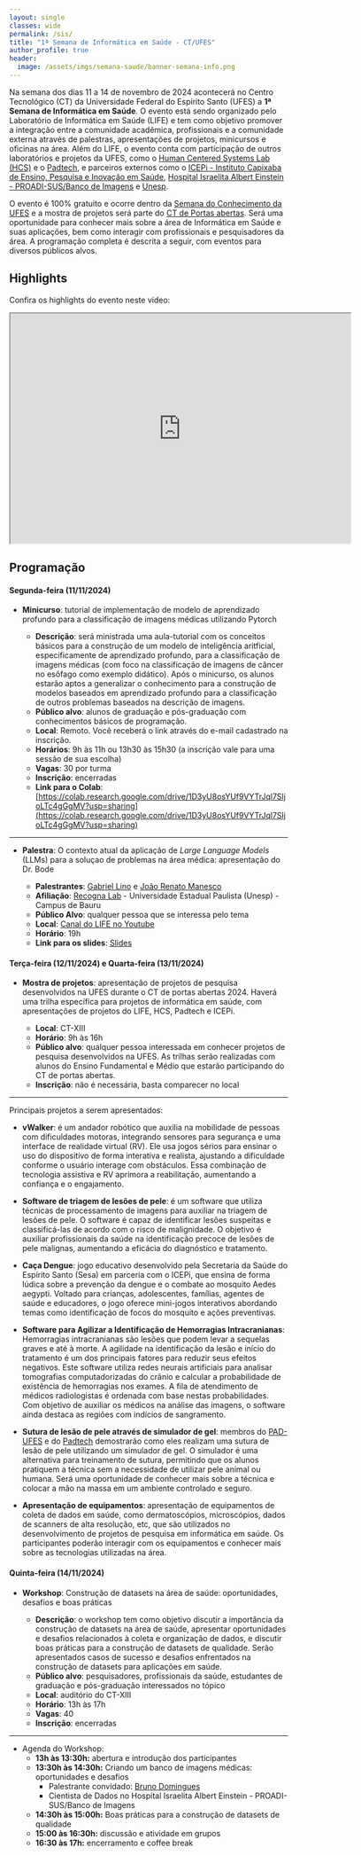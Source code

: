 ```yaml
---
layout: single
classes: wide
permalink: /sis/
title: "1ª Semana de Informática em Saúde - CT/UFES"
author_profile: true
header:
  image: /assets/imgs/semana-saude/banner-semana-info.png
---
```


Na semana dos dias 11 a 14 de novembro de 2024 acontecerá no Centro Tecnológico (CT) da Universidade Federal do Espírito Santo (UFES) a **1ª Semana de Informática em Saúde**. O evento está sendo organizado pelo Laboratório de Informática em Saúde (LIFE) e tem como objetivo promover a integração entre a comunidade acadêmica, profissionais e a comunidade externa através de palestras, apresentações de projetos, minicursos e oficinas na área. Além do LIFE, o evento conta com participação de outros laboratórios e projetos da UFES, como o [Human Centered Systems Lab (HCS)](https://www.instagram.com/hcs.ufes/) e o [Padtech](https://www.instagram.com/padtechufes/), e parceiros externos como o [ICEPi - Instituto Capixaba de Ensino, Pesquisa e Inovação em Saúde](https://icepi.es.gov.br/), [Hospital Israelita Albert Einstein - PROADI-SUS/Banco de Imagens](https://www.proadi-sus.org.br/projeto/banco-de-imagens1) e [Unesp](https://www2.unesp.br/).


O evento é 100% gratuito e ocorre dentro da [Semana do Conhecimento da UFES](https://www.ufes.br/conteudo/semana-do-conhecimento-2024-acontece-em-novembro-nos-quatro-campi-da-ufes-agende-se) e a mostra de projetos será parte do [CT de Portas abertas](https://www.instagram.com/ct.ufes/p/Cyg1Z2rPVn4/?img_index=1). Será uma oportunidade para conhecer mais sobre a área de Informática em Saúde e suas aplicações, bem como interagir com profissionais e pesquisadores da área. A programação completa é descrita a seguir, com eventos para diversos públicos alvos.

## Highlights

Confira os highlights do evento neste vídeo:

<iframe src="https://www.youtube.com/embed/Nz7qJ2W9CsA?si=CY1VPKHslozCjN7K" width="615" height="415" allow="accelerometer; autoplay; clipboard-write; encrypted-media; gyroscope; picture-in-picture; web-share" allowfullscreen></iframe>


## Programação

#### Segunda-feira (11/11/2024)

- **Minicurso**: tutorial de implementação de modelo de aprendizado profundo para a classificação de imagens médicas utilizando Pytorch

    - **Descrição**: será ministrada uma aula-tutorial com os conceitos básicos para a construção de um modelo de inteligência aritficial, especificamente de aprendizado profundo, para a classificação de imagens médicas (com foco na classificação de imagens de câncer no esôfago como exemplo didático). Após o minicurso, os alunos estarão aptos a generalizar o conhecimento para a construção de modelos baseados em aprendizado profundo para a classificação de outros problemas baseados na descrição de imagens.
  - **Público alvo**: alunos de graduação e pós-graduação com conhecimentos básicos de programação.
  - **Local**: Remoto. Você receberá o link através do e-mail cadastrado na inscrição.
  - **Horários**: 9h às 11h ou 13h30 às 15h30 (a inscrição vale para uma sessão de sua escolha)
  - **Vagas**: 30 por turma
  - **Inscrição**: encerradas
  - **Link para o Colab**: [https://colab.research.google.com/drive/1D3yU8osYUf9VYTrJql7SljoLTc4gGgMV?usp=sharing](https://colab.research.google.com/drive/1D3yU8osYUf9VYTrJql7SljoLTc4gGgMV?usp=sharing)


____

- **Palestra**: O contexto atual da aplicação de *Large Language Models* (LLMs) para a soluçao de problemas na área médica: apresentação do Dr. Bode
  
  - **Palestrantes**: [Gabriel Lino](https://www.linkedin.com/in/gabriel-lino-garcia-499266183/) e [João Renato Manesco](https://www.linkedin.com/in/joao-renato/)
  - **Afiliação**: [Recogna Lab](https://recogna.tech/) - Universidade Estadual Paulista (Unesp) - Campus de Bauru
  - **Público Alvo**: qualquer pessoa que se interessa pelo tema
  - **Local**: [Canal do LIFE no Youtube](https://www.youtube.com/watch?v=J1tpr--vJaw)
  - **Horário**: 19h
  - **Link para os slides**: [Slides](https://drive.google.com/file/d/1iqNlR9X7z-NgPFjHpG88t4g_8EckKO46/view?usp=sharing)

#### Terça-feira (12/11/2024) e Quarta-feira (13/11/2024)

- **Mostra de projetos**: apresentação de projetos de pesquisa desenvolvidos na UFES durante o CT de portas abertas 2024. Haverá uma trilha específica para projetos de informática em saúde, com apresentações de projetos do LIFE, HCS, Padtech e ICEPi.

  - **Local**: CT-XIII
  - **Horário**: 9h às 16h
  - **Público alvo**: qualquer pessoa interessada em conhecer projetos de pesquisa desenvolvidos na UFES. As trilhas serão realizadas com alunos do Ensino Fundamental e Médio que estarão participando do CT de portas abertas.
  - **Inscrição**: não é necessária, basta comparecer no local

___ 

Principais projetos a serem apresentados:

- **vWalker**: é um andador robótico que auxilia na mobilidade de pessoas com dificuldades motoras, integrando sensores para segurança e uma interface de realidade virtual (RV). Ele usa jogos sérios para ensinar o uso do dispositivo de forma interativa e realista, ajustando a dificuldade conforme o usuário interage com obstáculos. Essa combinação de tecnologia assistiva e RV aprimora a reabilitação, aumentando a confiança e o engajamento.

- **Software de triagem de lesões de pele**: é um software que utiliza técnicas de processamento de imagens para auxiliar na triagem de lesões de pele. O software é capaz de identificar lesões suspeitas e classificá-las de acordo com o risco de malignidade. O objetivo é auxiliar profissionais da saúde na identificação precoce de lesões de pele malignas, aumentando a eficácia do diagnóstico e tratamento.

- **Caça Dengue**: jogo educativo desenvolvido pela Secretaria da Saúde do Espírito Santo (Sesa) em parceria com o ICEPi, que ensina de forma lúdica sobre a prevenção da dengue e o combate ao mosquito Aedes aegypti. Voltado para crianças, adolescentes, famílias, agentes de saúde e educadores, o jogo oferece mini-jogos interativos abordando temas como identificação de focos do mosquito e ações preventivas.

- **Software para Agilizar a Identificação de Hemorragias Intracranianas**: Hemorragias intracranianas são lesões  que podem levar a sequelas graves e até à morte. A agilidade na identificação da lesão e início do tratamento é um dos principais fatores para reduzir seus efeitos negativos. Este software utiliza redes neurais artificiais para analisar  tomografias computadorizadas do crânio e calcular a probabilidade de existência de hemorragias nos exames. A fila de atendimento de médicos radiologistas é ordenada com base nestas probabilidades. Com objetivo de auxiliar os médicos na análise das imagens, o software ainda destaca as regiões com indícios de sangramento.

- **Sutura de lesão de pele através de simulador de gel**: membros do [PAD-UFES](https://pad.ufes.br/) e do [Padtech](https://pad.ufes.br/padtech) demostrarão como eles realizam uma sutura de lesão de pele utilizando um simulador de gel. O simulador é uma alternativa para treinamento de sutura, permitindo que os alunos pratiquem a técnica sem a necessidade de utilizar pele animal ou humana. Será uma oportunidade de conhecer mais sobre a técnica e colocar a mão na massa em um ambiente controlado e seguro.

- **Apresentação de equipamentos**: apresentação de equipamentos de coleta de dados em saúde, como dermatoscópios, microscópios, dados de scanners de alta resolução, etc, que são utilizados no desenvolvimento de projetos de pesquisa em informática em saúde. Os participantes poderão interagir com os equipamentos e conhecer mais sobre as tecnologias utilizadas na área.



#### Quinta-feira (14/11/2024)

- **Workshop**: Construção de datasets na área de saúde: oportunidades, desafios e boas práticas

  - **Descrição**: o workshop tem como objetivo discutir a importância da construção de datasets na área de saúde, apresentar oportunidades e desafios relacionados à coleta e organização de dados, e discutir boas práticas para a construção de datasets de qualidade. Serão apresentados casos de sucesso e desafios enfrentados na construção de datasets para aplicações em saúde.
  - **Público alvo**: pesquisadores, profissionais da saúde, estudantes de graduação e pós-graduação interessados no tópico
  - **Local**: auditório do CT-XIII
  - **Horário**: 13h às 17h
  - **Vagas**: 40
  - **Inscrição**: encerradas

____
- Agenda do Workshop:
  - **13h às 13:30h:** abertura e introdução dos participantes
  - **13:30h às 14:30h:** Criando um banco de imagens médicas: oportunidades e desafios
    - Palestrante convidado: [Bruno Domingues](https://www.linkedin.com/in/bruno-domingues-oliveira-05644414b?miniProfileUrn=urn%3Ali%3Afs_miniProfile%3AACoAACQxv0IBNMHJVSulStdzGp7MuD8ZLxGNmrg&lipi=urn%3Ali%3Apage%3Ad_flagship3_search_srp_all%3BSw78zN6hSmWbzQa%2Bsp2KsQ%3D%3D)
    - Cientista de Dados no Hospital Israelita Albert Einstein - PROADI-SUS/Banco de Imagens
  - **14:30h às 15:00h:** Boas práticas para a construção de datasets de qualidade
  - **15:00 às 16:30h:** discussão e atividade em grupos
  - **16:30 às 17h:** encerramento e coffee break  




